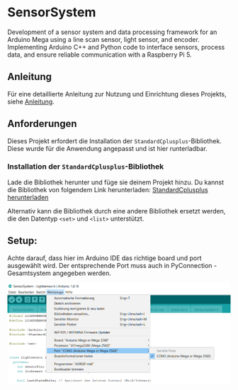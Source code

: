 # SensorSystem
Development of a sensor system and data processing framework for an Arduino Mega using a line scan sensor, light sensor, and encoder. Implementing Arduino C++ and Python code to interface sensors, process data, and ensure reliable communication with a Raspberry Pi 5.
## Anleitung
Für eine detaillierte Anleitung zur Nutzung und Einrichtung dieses Projekts, siehe [Anleitung](Anleitung.pdf).
## Anforderungen
Dieses Projekt erfordert die Installation der `StandardCplusplus`-Bibliothek. Diese wurde für die Anwendung angepasst und ist hier runterladbar.

### Installation der `StandardCplusplus`-Bibliothek
Lade die Bibliothek herunter und füge sie deinem Projekt hinzu. Du kannst die Bibliothek von folgendem Link herunterladen: [StandardCplusplus herunterladen](https://drive.google.com/drive/folders/1O6TFKQ0zEkDa_eVXzmit57WRAGl3N2YQ?usp=sharing)


Alternativ kann die Bibliothek durch eine andere Bibliothek ersetzt werden, die den Datentyp `<set>` und `<list>` unterstützt.

## Setup:
Achte darauf, dass hier im Arduino IDE das richtige board und port ausgewählt wird. Der entsprechende Port muss auch in PyConnection - Gesamtsystem angegeben werden.

![SetUp](SetUp.PNG)
